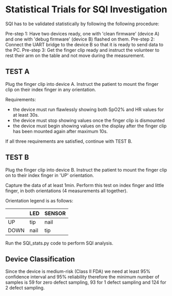 # Statistical Trials for SQI Investigation

SQI has to be validated statistically by following the following procedure:

  Pre-step 1: Have two devices ready, one with 'clean firmware' (device A) and one with 'debug firmware' (device B) flashed on them.
  Pre-step 2: Connect the UART bridge to the device B so that it is ready to send data to the PC.
  Pre-step 3: Get the finger clip ready and instruct the volunteer to rest their arm on the table and not move during the measurement. 
  
  
  ## TEST A
  Plug the finger clip into device A. Instruct the patient to mount the finger clip on their index finger in any orientation.
  
  Requirements: 
  - the device must run flawlessly showing both SpO2% and HR values for at least 30s. 
  - the device must stop showing values once the finger clip is dismounted
  - the device must begin showing values on the display after the finger clip has been mounted again after maximum 10s.
 
 If all three requirements are satisfied, continue with TEST B.
 
  ## TEST B
 Plug the finger clip into device B. Instruct the patient to mount the finger clip on to their index finger in 'UP' orientation. 
 
 Capture the data of at least 1min. Perform this test on index finger and little finger, in both orientations (4 measurements all together).
 
 Orientation legend is as follows:
 
 ||LED|SENSOR|
 |------|--------|--------|
 |UP|tip|nail|
 |DOWN|nail|tip|
   
Run the SQI_stats.py code to perform SQI analysis. 

## Device Classification
Since the device is medium-risk (Class II FDA) we need at least 95% confidence interval and 95% reliability therefore the minimum number of samples is 59 for zero defect sampling, 93 for 1 defect sampling and 124 for 2 defect sampling.
